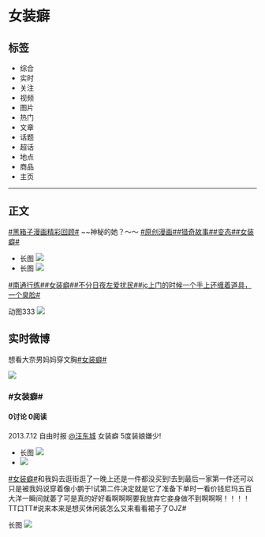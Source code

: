 # 女装癖

## 标签
- 综合
- 实时
- 关注
- 视频
- 图片
- 热门
- 文章
- 话题
- 超话
- 地点
- 商品
- 主页

---

## 正文

[#黑箱子漫画精彩回顾#](https://m.weibo.cn/search?containerid=231522type%3D1%26t%3D10%26q%3D%23%E9%BB%91%E7%AE%B1%E5%AD%90%E6%BC%AB%E7%94%BB%E7%B2%BE%E5%BD%A9%E5%9B%9E%E9%A1%BE%23&extparam=%23%E9%BB%91%E7%AE%B1%E5%AD%90%E6%BC%AB%E7%94%BB%E7%B2%BE%E5%BD%A9%E5%9B%9E%E9%A1%BE%23&luicode=10000011&lfid=231522type%3D1%26t%3D10%26q%3D%23%E5%A5%B3%E8%A3%85%E7%99%96%23&featurecode=20000180%23) ~~神秘的她？～～ [#原创漫画#](https://m.weibo.cn/search?containerid=231522type%3D1%26t%3D10%26q%3D%23%E5%8E%9F%E5%88%9B%E6%BC%AB%E7%94%BB%23&isnewpage=1&luicode=10000011&lfid=231522type%3D1%26t%3D10%26q%3D%23%E5%A5%B3%E8%A3%85%E7%99%96%23&featurecode=20000180%23)[#猎奇故事#](https://m.weibo.cn/search?containerid=231522type%3D1%26t%3D10%26q%3D%23%E7%8C%8E%E5%A5%87%E6%95%85%E4%BA%8B%23&luicode=10000011&lfid=231522type%3D1%26t%3D10%26q%3D%23%E5%A5%B3%E8%A3%85%E7%99%96%23&featurecode=20000180%23)[#变态#](https://m.weibo.cn/search?containerid=231522type%3D1%26t%3D10%26q%3D%23%E5%8F%98%E6%80%81%23&isnewpage=1&luicode=10000011&lfid=231522type%3D1%26t%3D10%26q%3D%23%E5%A5%B3%E8%A3%85%E7%99%96%23&featurecode=20000180%23)[#女装癖#](https://m.weibo.cn/search?containerid=231522type%3D1%26t%3D10%26q%3D%23%E5%A5%B3%E8%A3%85%E7%99%96%23&luicode=10000011&lfid=231522type%3D1%26t%3D10%26q%3D%23%E5%A5%B3%E8%A3%85%E7%99%96%23&featurecode=20000180%23)

-   长图 ![](https://wx3.sinaimg.cn/orj360/0062s6TVgy1hqmu0ix2skj30zg67xwya.jpg)
-   长图 ![](https://wx1.sinaimg.cn/orj360/0062s6TVgy1hqmu0ixqgcj30zg6e7qo4.jpg)

[#南通行练#](https://m.weibo.cn/search?containerid=231522type%3D1%26t%3D10%26q%3D%23%E5%8D%97%E9%80%9A%E8%A1%8C%E7%BB%83%23&extparam=%23%E5%8D%97%E9%80%9A%E8%A1%8C%E7%BB%83%23&luicode=10000011&lfid=231522type%3D1%26t%3D10%26q%3D%23%E5%A5%B3%E8%A3%85%E7%99%96%23&featurecode=20000180%23)[#女装癖#](https://m.weibo.cn/search?containerid=231522type%3D1%26t%3D10%26q%3D%23%E5%A5%B3%E8%A3%85%E7%99%96%23&luicode=10000011&lfid=231522type%3D1%26t%3D10%26q%3D%23%E5%A5%B3%E8%A3%85%E7%99%96%23&featurecode=20000180%23)[#不分日夜左爱扰民#](https://m.weibo.cn/search?containerid=231522type%3D1%26t%3D10%26q%3D%23%E4%B8%8D%E5%88%86%E6%97%A5%E5%A4%9C%E5%B7%A6%E7%88%B1%E6%89%B0%E6%B0%91%23&extparam=%23%E4%B8%8D%E5%88%86%E6%97%A5%E5%A4%9C%E5%B7%A6%E7%88%B1%E6%89%B0%E6%B0%91%23&luicode=10000011&lfid=231522type%3D1%26t%3D10%26q%3D%23%E5%A5%B3%E8%A3%85%E7%99%96%23&featurecode=20000180%23)[#jc上门的时候一个手上还缠着道具，一个臭脸#](https://m.weibo.cn/search?containerid=231522type%3D1%26t%3D10%26q%3D%23jc%E4%B8%8A%E9%97%A8%E7%9A%84%E6%97%B6%E5%80%99%E4%B8%80%E4%B8%AA%E6%89%8B%E4%B8%8A%E8%BF%98%E7%BC%A0%E7%9D%80%E9%81%93%E5%85%B7%EF%BC%8C%E4%B8%80%E4%B8%AA%E8%87%AD%E8%84%B8%23&extparam=%23jc%E4%B8%8A%E9%97%A8%E7%9A%84%E6%97%B6%E5%80%99%E4%B8%80%E4%B8%AA%E6%89%8B%E4%B8%8A%E8%BF%98%E7%BC%A0%E7%9D%80%E9%81%93%E5%85%B7%EF%BC%8C%E4%B8%80%E4%B8%AA%E8%87%AD%E8%84%B8%23&luicode=10000011&lfid=231522type%3D1%26t%3D10%26q%3D%23%E5%A5%B3%E8%A3%85%E7%99%96%23&featurecode=20000180%23)

动图333 ![](https://wx4.sinaimg.cn/orj360/008ni55Ogy1hpql3ec90gg30lc0qohe2.gif)

## 实时微博

想看大奈男妈妈穿文胸[#女装癖#](https://m.weibo.cn/search?containerid=231522type%3D1%26t%3D10%26q%3D%23%E5%A5%B3%E8%A3%85%E7%99%96%23&luicode=10000011&lfid=231522type%3D1%26t%3D10%26q%3D%23%E5%A5%B3%E8%A3%85%E7%99%96%23&featurecode=20000180%23)

![](https://wx4.sinaimg.cn/thumb180/0024cZx9ly8hifunj51w1j605005074d02.jpg)

### #女装癖#

#### 0讨论 0阅读

2013.7.12 自由时报 [@汪东城](/n/汪東城) 女装癖 5度装娘嫌少!

-   长图 ![](https://ww4.sinaimg.cn/orj360/6f65b8dagw1e6ju8ui1vuj20c814kdls.jpg)
-   ![](https://ww3.sinaimg.cn/orj360/6f65b8dagw1e6ju90src7j20aj0godgr.jpg)

[#女装癖#](https://m.weibo.cn/search?containerid=231522type%3D1%26t%3D10%26q%3D%23%E5%A5%B3%E8%A3%9D%E7%99%96%23&luicode=10000011&lfid=231522type%3D1%26t%3D10%26q%3D%23%E5%A5%B3%E8%A3%85%E7%99%96%23&featurecode=20000180%23)和我妈去逛街逛了一晚上还是一件都没买到!去到最后一家第一件还可以只是被我妈说穿着像小鹏于!试第二件决定就是它了准备下单时一看价钱尼玛五百大洋一瞬间就萎了可是真的好好看啊啊啊要我放弃它妾身做不到啊啊啊！！！！TT口TT#说来本来是想买休闲装怎么又来看看裙子了OJZ#

长图 ![](https://ww3.sinaimg.cn/orj360/6961f123jw1e5kkgsdgaej206j18g0vx.jpg)